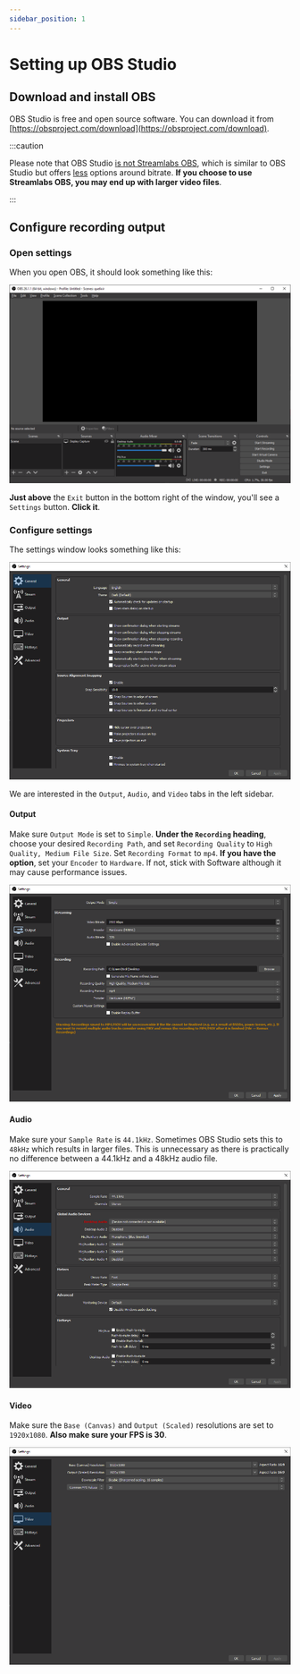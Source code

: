 ```yaml
---
sidebar_position: 1
---
```


# Setting up OBS Studio

## Download and install OBS

OBS Studio is free and open source software. You can download it from [https://obsproject.com/download](https://obsproject.com/download).

:::caution

Please note that OBS Studio <u>is not Streamlabs OBS</u>, which is similar to OBS Studio but offers <u>less</u> options around bitrate. **If you choose to use Streamlabs OBS, you may end up with larger video files**.

:::

## Configure recording output

### Open settings

When you open OBS, it should look something like this:

![Default OBS window](./setting-up-obs/Capture1.PNG)

**Just above** the `Exit` button in the bottom right of the window, you'll see a `Settings` button. **Click it**.

### Configure settings

The settings window looks something like this:

![Settings window](./setting-up-obs/Capture2.PNG)

We are interested in the `Output`, `Audio`, and `Video` tabs in the left sidebar.

#### Output

Make sure `Output Mode` is set to `Simple`. **Under the `Recording` heading**, choose your desired `Recording Path`, and set `Recording Quality` to `High Quality, Medium File Size`. Set `Recording Format` to `mp4`. **If you have the option**, set your `Encoder` to `Hardware`. If not, stick with Software although it may cause performance issues.

![Configuring output settings](./setting-up-obs/Capture3.PNG)

#### Audio

Make sure your `Sample Rate` is `44.1kHz`. Sometimes OBS Studio sets this to `48kHz` which results in larger files. This is unnecessary as there is practically no difference between a 44.1kHz and a 48kHz audio file.

![Configuring audio settings](./setting-up-obs/Capture4.PNG)

#### Video

Make sure the `Base (Canvas)` and `Output (Scaled)` resolutions are set to `1920x1080`. **Also make sure your FPS is 30**.

![Configuring video settings](./setting-up-obs/Capture5.PNG)
